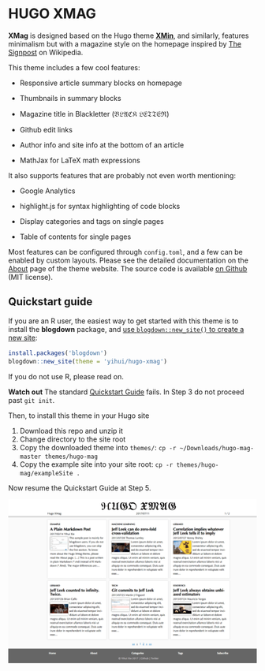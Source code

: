 # HUGO XMAG

**XMag** is designed based on the Hugo theme [**XMin**](https://github.com/yihui/hugo-xmin), and similarly, features minimalism but with a magazine style on the homepage inspired by [The Signpost](https://en.wikipedia.org/wiki/Wikipedia:Wikipedia_Signpost) on Wikipedia.

This theme includes a few cool features:

- Responsive article summary blocks on homepage

- Thumbnails in summary blocks

- Magazine title in Blackletter (&Bfr;&Lfr;&Afr;&Cfr;&Kfr; &Lfr;&Efr;&Tfr;&Tfr;&Efr;&Rfr;)

- Github edit links

- Author info and site info at the bottom of an article

- MathJax for LaTeX math expressions

It also supports features that are probably not even worth mentioning:

- Google Analytics

- highlight.js for syntax highlighting of code blocks

- Display categories and tags on single pages

- Table of contents for single pages

Most features can be configured through `config.toml`, and a few can be enabled by custom layouts. Please see the detailed documentation on the [About](https://xmag.yihui.org/about/) page of the theme website. The source code is available [on Github](https://github.com/yihui/hugo-xmag) (MIT license).

## Quickstart guide

If you are an R user, the easiest way to get started with this theme is to install the **blogdown** package, and [use `blogdown::new_site()` to create a new site](https://bookdown.org/yihui/blogdown/a-quick-example.html):

```r
install.packages('blogdown')
blogdown::new_site(theme = 'yihui/hugo-xmag')
```

If you do not use R, please read on.

**Watch out** The standard [Quickstart Guide](https://gohugo.io/getting-started/quick-start/) fails. In Step 3 do not proceed past `git init`. 

Then, to install this theme in your Hugo site

1.  Download this repo and unzip it
1.  Change directory to the site root
1.  Copy the downloaded theme into `themes/`: `cp -r ~/Downloads/hugo-mag-master themes/hugo-mag`
1.  Copy the example site into your site root: `cp -r themes/hugo-mag/exampleSite .` 

Now resume the Quickstart Guide at Step 5.

[![Screenshot](https://github.com/yihui/hugo-xmag/raw/master/images/screenshot.png)](https://xmag.yihui.org)
